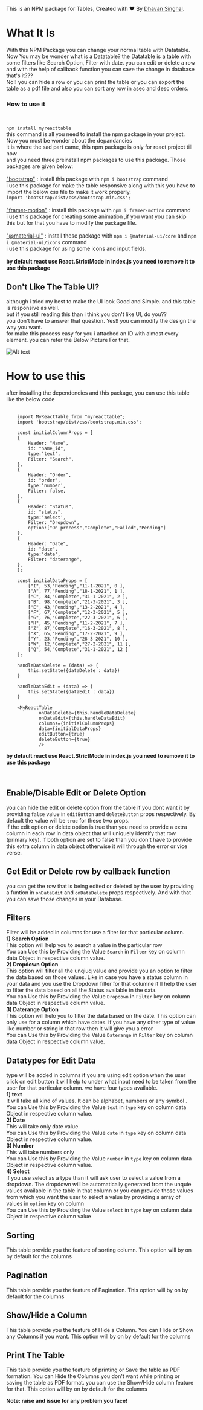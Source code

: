 This is an NPM package for Tables, Created with ❤️ By [Dhavan Singhal](https://www.linkedin.com/in/dhavan-singhal-a6742b14a/).

# What It Is

With this NPM Package you can change your normal table with Datatable. Now You may be wonder what is a Datatable? the Datatable is a table with some filters like Search Option, Filter with date. you can edit or delete a row and with the help of callback function you can save the change in database<br/> that's it???<br/> No!! you can hide a row or you can print the table or you can export the table as a pdf file and also you can sort any row in asec and desc orders.

### How to use it
<br/> 

`npm install myreacttable`
<br/>
this command is all you need to install the npm package in your project.<br/>
Now you must be wonder about the depandancies <br/>
it is where the sad part came, this npm package is only for react project till now <br/>
and you need three preinstall npm packages to use this package. Those packages are given below:<br/>
   <br/>
["bootstrap"](https://www.npmjs.com/package/bootstrap) : install this package with `npm i bootstrap` command <br/>
i use this package for make the table responsive along with this you have to import the below css file to make it work properly.<br/>
`import 'bootstrap/dist/css/bootstrap.min.css';`
<br/><br/>
["framer-motion"](https://www.npmjs.com/package/framer-motion) : install this package with `npm i framer-motion` command <br/>
i use this package for creating some animation ,if you want you can skip this but for that you have to modify the package file.
<br/><br/>
["@material-ui"](https://www.npmjs.com/package/@material-ui/core) : install these package with `npm i @material-ui/core` and `npm i @material-ui/icons` command <br/>
i use this package for using some icons and input fields.
<br/><br/>
**by default react use React.StrictMode in index.js you need to remove it to use this package**

## Don't Like The Table UI?

although i tried my best to make the UI look Good and Simple. and this table is responsive as well. <br/>
but if you still reading this than i think you don't like UI, do you??<br/>
you don't have to answer that question. Yes!! you can modify the design the way you want.<br/>
for make this process easy for you i attached an ID with almost every element. you can refer the Below Picture For that.
   <br/>
  
  ![Alt text](img/id_reference_images.jpg?raw=true "ID Reference")

# How to use this

after installing the dependencies and this package, you can use this table like the below code<br/><br/>
```
    import MyReactTable from "myreacttable";
    import 'bootstrap/dist/css/bootstrap.min.css';

    const initialColumnProps = [
    {
        Header: "Name",
        id: "name_id",
        type:'text',
        Filter: "Search",
    },
    {
        Header: "Order",
        id: "order",
        type:'number',
        Filter: false,
    },
    {
        Header: "Status",
        id: "status",
        type:'select',
        Filter: "Dropdown",
        option:["On process","Complete","Failed","Pending"]
    },
    {
        Header: "Date",
        id: "date",
        type:'date',
        Filter: "daterange",
    },
    ];

    const initialDataProps = [
        ["I", 53,"Pending","11-1-2021", 0 ],
        ["A", 77,"Pending","18-1-2021", 1 ],
        ["C", 34,"Complete","31-1-2021", 2 ],
        ["B", 98,"Complete","21-3-2021", 3 ],
        ["E", 43,"Pending","13-2-2021", 4 ],
        ["F", 67,"Complete","12-3-2021", 5 ],
        ["G", 76,"Complete","22-3-2021", 6 ],
        ["H", 45,"Pending","11-2-2021", 7 ],
        ["Z", 87,"Complete","16-3-2021", 8 ],
        ["X", 65,"Pending","17-2-2021", 9 ],
        ["Y", 23,"Pending","28-3-2021", 10 ],
        ["W", 12,"Complete","27-2-2021", 11 ],
        ["Q", 54,"Complete","31-1-2021", 12 ]
    ];

    handleDataDelete = (data) => {
        this.setState({dataDelete : data})
    }

    handleDataEdit = (data) => {
        this.setState({dataEdit : data})
    } 

    <MyReactTable 
            onDataDelete={this.handleDataDelete} 
            onDataEdit={this.handleDataEdit} 
            columns={initialColumnProps}
            data={initialDataProps}
            editButton={true}
            deleteButton={true}
            />
```
**by default react use React.StrictMode in index.js you need to remove it to use this package**

<br/>

## Enable/Disable Edit or Delete Option
you can hide the edit or delete option from the table if you dont want it by providing `false` value in `editButton` and `deleteButton` props respectively. By default the value will be `true` for these two props.<br/>
if the edit option or delete option is true than you need to provide a extra column in each row in data object that will uniquely identify that row (primary key). if both option are set to false than you don't have to provide this extra column in data object otherwise it will through the error or vice verse.
<br/>

## Get Edit or Delete row by callback function
you can get the row that is being edited or deleted by the user by providing a funtion in `onDataEdit` and `onDataDelete` props respectively. And with that you can save those changes in your Database.
<br/>

## Filters
Filter will be added in columns for use a filter for that particular column.<br/>
  **1) Search Option**<br/>
    This option will help you to search a value in the particular row<br/>
    You can Use this by Providing the Value `Search` in `Filter` key on column data Object in respective column value.<br/>
  **2) Dropdown Option**<br/>
    This option will filter all the unqiuq value and provide you an option to filter the data based on those values. Like in case you have a status column in your data and you use the Dropdown filter for that columne it'll help the user to filter the data based on all the Status available in the data.<br/>
    You can Use this by Providing the Value `Dropdown` in `Filter` key on column data Object in respective column value.<br/>
  **3) Daterange Option**<br/>
    This option will helo you to filter the data based on the date. This option can only use for a column which have dates. if you have any other type of value like number or string in that row then it will give you a error<br/>
    You can Use this by Providing the Value `Daterange` in `Filter` key on column data Object in respective column value.
<br/>    

## Datatypes for Edit Data
type will be added in columns if you are using edit option when the user click on edit button it will help to under what input need to be taken from the user for that particular column. we have four types available.<br/>
  **1) text**<br/>
    It will take all kind of values. It can be alphabet, numbers or any symbol .<br/>
    You can Use this by Providing the Value `text` in `type` key on column data Object in respective column value.<br/>
  **2) Date**<br/>
    This will take only date value.<br/>
    You can Use this by Providing the Value `date` in `type` key on column data Object in respective column value.<br/>
  **3) Number**<br/>
    This will take numbers only<br/>
    You can Use this by Providing the Value `number` in `type` key on column data Object in respective column value.<br/>
  **4) Select**<br/>
    if you use select as a type than it will ask user to select a value from a dropdown. The dropdown will be automatically generated from the unquie values available in the table in that column or you can provide those values from which you want the user to select a value by providing a array of values in `option` key on column<br/>
    You can Use this by Providing the Value `select` in `type` key on column data Object in respective column value
<br/>
    
## Sorting
This table provide you the feature of sorting column. This option will by on by default for the columns
<br/>
   
## Pagination
This table provide you the feature of Pagination. This option will by on by default for the columns
<br/>
    
## Show/Hide a Column
This table provide you the feature of Hide a Column. You can Hide or Show any Columns if you want. This option will by on by default for the columns
<br/>

## Print The Table
This table provide you the feature of printing or Save the table as PDF formation. You can Hide the Columns you don't want while printing or saving the table as PDF format. you can use the Show/Hide column feature for that. This option will by on by default for the columns


**Note: raise and issue for any problem you face!**
